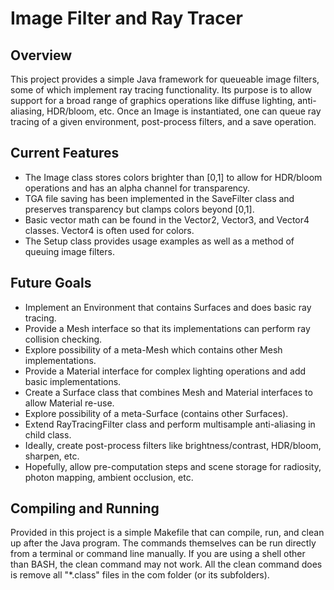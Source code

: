 # Image Filter and Ray Tracer

## Overview
This project provides a simple Java framework for queueable image filters, some of which implement ray tracing functionality.
Its purpose is to allow support for a broad range of graphics operations like diffuse lighting, anti-aliasing, HDR/bloom, etc.
Once an Image is instantiated, one can queue ray tracing of a given environment, post-process filters, and a save operation.

## Current Features
* The Image class stores colors brighter than [0,1] to allow for HDR/bloom operations and has an alpha channel for transparency.
* TGA file saving has been implemented in the SaveFilter class and preserves transparency but clamps colors beyond [0,1].
* Basic vector math can be found in the Vector2, Vector3, and Vector4 classes. Vector4 is often used for colors.
* The Setup class provides usage examples as well as a method of queuing image filters.

## Future Goals
* Implement an Environment that contains Surfaces and does basic ray tracing.
* Provide a Mesh interface so that its implementations can perform ray collision checking.
* Explore possibility of a meta-Mesh which contains other Mesh implementations.
* Provide a Material interface for complex lighting operations and add basic implementations.
* Create a Surface class that combines Mesh and Material interfaces to allow Material re-use.
* Explore possibility of a meta-Surface (contains other Surfaces).
* Extend RayTracingFilter class and perform multisample anti-aliasing in child class.
* Ideally, create post-process filters like brightness/contrast, HDR/bloom, sharpen, etc.
* Hopefully, allow pre-computation steps and scene storage for radiosity, photon mapping, ambient occlusion, etc.

## Compiling and Running
Provided in this project is a simple Makefile that can compile, run, and clean up after the Java program.
The commands themselves can be run directly from a terminal or command line manually.
If you are using a shell other than BASH, the clean command may not work.
All the clean command does is remove all "*.class" files in the com folder (or its subfolders).
